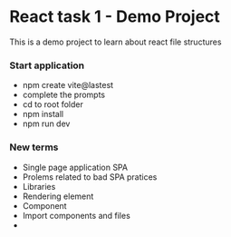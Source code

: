 # React task 1 - Demo Project

This is a demo project to learn about react file structures

### Start application

- npm create vite@lastest
- complete the prompts
- cd to root folder
- npm install
- npm run dev

### New terms

- Single page application SPA
- Prolems related to bad SPA pratices
- Libraries
- Rendering element
- Component
- Import components and files
-

